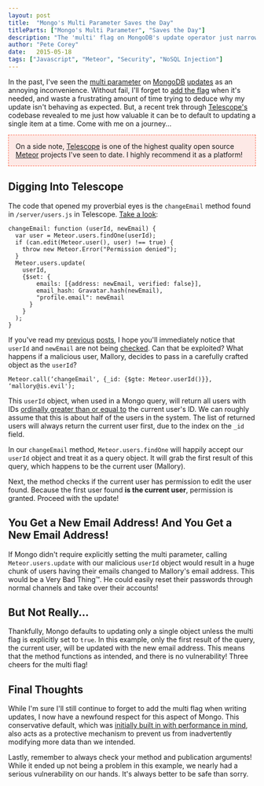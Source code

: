```yaml
---
layout: post
title:  "Mongo's Multi Parameter Saves the Day"
titleParts: ["Mongo's Multi Parameter", "Saves the Day"]
description: "The 'multi' flag on MongoDB's update operator just narrowly prevented a vulnerability in this application. Check out this rundown for the details."
author: "Pete Corey"
date:   2015-05-18
tags: ["Javascript", "Meteor", "Security", "NoSQL Injection"]
---
```


In the past, I've seen the [multi parameter](http://docs.mongodb.org/manual/reference/method/db.collection.update/#multi-parameter) on [MongoDB](http://www.mongodb.com/) [updates](http://docs.mongodb.org/manual/reference/method/db.collection.update/) as an annoying inconvenience. Without fail, I'll forget to [add the flag](http://docs.meteor.com/#/full/update) when it's needed, and waste a frustrating amount of time trying to deduce why my update isn't behaving as expected. But, a recent trek through [Telescope's](https://github.com/TelescopeJS/Telescope) codebase revealed to me just how valuable it can be to default to updating a single item at a time. Come with me on a journey...

<p style="border: 1px dashed tomato; padding: 1em; background-color: rgba(255, 99, 71, 0.125);">
On a side note, <a href="https://github.com/TelescopeJS/Telescope">Telescope</a> is one of the highest quality open source <a href="https://www.meteor.com/">Meteor</a> projects I've seen to date. I highly recommend it as a platform!
</p>

## Digging Into Telescope

The code that opened my proverbial eyes is the <code class="language-javascript">changeEmail</code> method found in <code class="language-*">/server/users.js</code> in Telescope. [Take a look](https://github.com/TelescopeJS/Telescope/blob/master/server/users.js#L60-L75):

<pre class="language-javascript"><code class="language-javascript">changeEmail: function (userId, newEmail) {
  var user = Meteor.users.findOne(userId);
  if (can.edit(Meteor.user(), user) !== true) {
    throw new Meteor.Error("Permission denied");
  }
  Meteor.users.update(
    userId,
    {$set: {
        emails: [{address: newEmail, verified: false}],
        email_hash: Gravatar.hash(newEmail),
        "profile.email": newEmail
      }
    }
  );
}
</code></pre>

If you've read my [previous](http://www.1pxsolidtomato.com/2015/04/06/nosql-injection-or-always-check-your-arguments/) [posts](http://www.1pxsolidtomato.com/2015/05/05/meteor-security-in-the-wild/), I hope you'll immediately notice that <code class="language-javascript">userId</code> and <code class="language-javascript">newEmail</code> are not being [checked](http://docs.meteor.com/#/full/check). Can that be exploited? What happens if a malicious user, Mallory, decides to pass in a carefully crafted object as the <code class="language-javascript">userId</code>?

<pre class="language-javascript"><code class="language-javascript">Meteor.call(‘changeEmail', {_id: {$gte: Meteor.userId()}}, ‘mallory@is.evil');
</code></pre>

This <code class="language-javascript">userId</code> object, when used in a Mongo query, will return all users with IDs [ordinally greater than or equal to](http://docs.mongodb.org/manual/reference/operator/query/gte/) the current user's ID. We can roughly assume that this is about half of the users in the system. The list of returned users will always return the current user first, due to the index on the <code class="language-javascript">_id</code> field.

In our <code class="language-javascript">changeEmail</code> method, <code class="language-javascript">Meteor.users.findOne</code> will happily accept our <code class="language-javascript">userId</code> object and treat it as a query object. It will grab the first result of this query, which happens to be the current user (Mallory).

Next, the method checks if the current user has permission to edit the user found. Because the first user found __is the current user__, permission is granted. Proceed with the update!

## You Get a New Email Address! And You Get a New Email Address!

If Mongo didn't require explicitly setting the multi parameter, calling <code class="language-javascript">Meteor.users.update</code> with our malicious <code class="language-javascript">userId</code> object would result in a huge chunk of users having their emails changed to Mallory's email address. This would be a Very Bad Thing&trade;. He could easily reset their passwords through normal channels and take over their accounts!

## But Not Really...

Thankfully, Mongo defaults to updating only a single object unless the multi flag is explicitly set to <code class="language-javascript">true</code>. In this example, only the first result of the query, the current user, will be updated with the new email address. This means that the method functions as intended, and there is no vulnerability! Three cheers for the multi flag!

## Final Thoughts

While I'm sure I'll still continue to forget to add the multi flag when writing updates, I now have a newfound respect for this aspect of Mongo. This conservative default, which was [initially built in with performance in mind](https://www.youtube.com/watch?feature=player_embedded&v=pgu3nta2iLM#t=124), also acts as a protective mechanism to prevent us from inadvertently modifying more data than we intended.

Lastly, remember to always check your method and publication arguments! While it ended up not being a problem in this example, we nearly had a serious vulnerability on our hands. It's always better to be safe than sorry.
